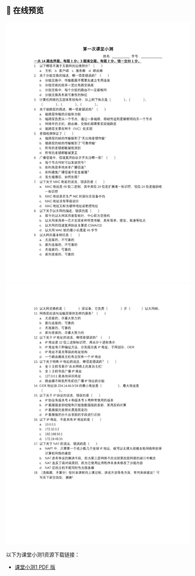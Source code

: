 ## 📒 在线预览

![page 1](./Quiz1/1.jpg)
![page 2](./Quiz1/2.jpg)

以下为课堂小测1资源下载链接：

- [课堂小测1 PDF 版](http://bits-bytes-campus.cpolar.cn/Quiz/Quiz1.pdf)